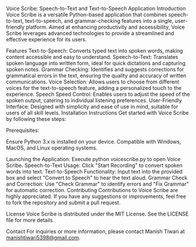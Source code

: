 Voice Scribe: Speech-to-Text and Text-to-Speech Application
Introduction
Voice Scribe is a versatile Python-based application that combines speech-to-text, text-to-speech, and grammar-checking features into a single, user-friendly platform. Aimed at enhancing productivity and accessibility, Voice Scribe leverages advanced technologies to provide a streamlined and effective experience for its users.

Features
Text-to-Speech: Converts typed text into spoken words, making content accessible and easy to understand.
Speech-to-Text: Translates spoken language into written form, ideal for quick dictations and capturing spoken notes.
Grammar Checking: Identifies and suggests corrections for grammatical errors in the text, ensuring the quality and accuracy of written communications.
Voice Selection: Allows users to choose from different voices for the text-to-speech feature, adding a personalized touch to the experience.
Speech Speed Control: Enables users to adjust the speed of the spoken output, catering to individual listening preferences.
User-Friendly Interface: Designed with simplicity and ease of use in mind, suitable for users of all skill levels.
Installation Instructions
Get started with Voice Scribe by following these steps:

Prerequisites:

Ensure Python 3.x is installed on your device.
Compatible with Windows, MacOS, and Linux operating systems.

Launching the Application:
Execute python voicescribe.py to open Voice Scribe.
Speech-to-Text Usage:
Click "Start Recording" to convert spoken words into text.
Text-to-Speech Functionality:
Input text into the provided box and select "Convert to Speech" to hear the text aloud.
Grammar Check and Correction:
Use "Check Grammar" to identify errors and "Fix Grammar" for automatic correction.
Contributing
Contributions to Voice Scribe are highly appreciated. If you have any suggestions or improvements, feel free to fork the repository and submit a pull request.

License
Voice Scribe is distributed under the MIT License. See the LICENSE file for more details.

Contact
For inquiries or more information, please contact Manish Tiwari at manishtiwari5398@gmail.com.
